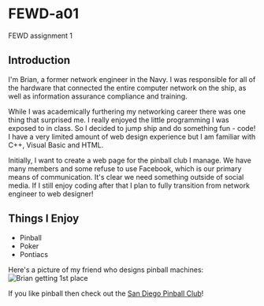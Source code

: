 # FEWD-a01
FEWD assignment 1

## Introduction
I'm Brian, a former network engineer in the Navy.  I was responsible for all of the hardware that connected the entire computer network on the ship, as well as information assurance compliance and training.

While I was academically furthering my networking career there was one thing that surprised me.  I really enjoyed the little programming I was exposed to in class.  So I decided to jump ship and do something fun - code!  I have a very limited amount of web design experience but I am familiar with C++, Visual Basic and HTML.

Initially, I want to create a web page for the pinball club I manage.  We have many members and some refuse to use Facebook, which is our primary means of communication.  It's clear we need something outside of social media.  If I still enjoy coding after that I plan to fully transition from network engineer to web designer!

## Things I Enjoy
* Pinball
* Poker
* Pontiacs

Here's a picture of my friend who designs pinball machines:
![Brian getting 1st place](https://thumbor.forbes.com/thumbor/960x0/https%3A%2F%2Fblogs-images.forbes.com%2Fandyfrye%2Ffiles%2F2018%2F10%2FSPC-1200x722.jpg)

If you like pinball then check out the [San Diego Pinball Club](https://www.facebook.com/SanDiegoPinball)!
